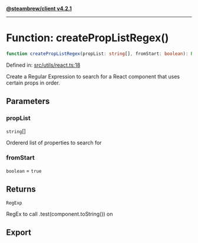 [**@steambrew/client v4.2.1**](../README.md)

***

# Function: createPropListRegex()

```ts
function createPropListRegex(propList: string[], fromStart: boolean): RegExp
```

Defined in: [src/utils/react.ts:18](https://github.com/SteamClientHomebrew/SDK/blob/main/typescript-packages/client/src/utils/react.ts#L18)

Create a Regular Expression to search for a React component that uses certain props in order.

## Parameters

### propList

`string`[]

Ordererd list of properties to search for

### fromStart

`boolean` = `true`

## Returns

`RegExp`

RegEx to call .test(component.toString()) on

## Export
